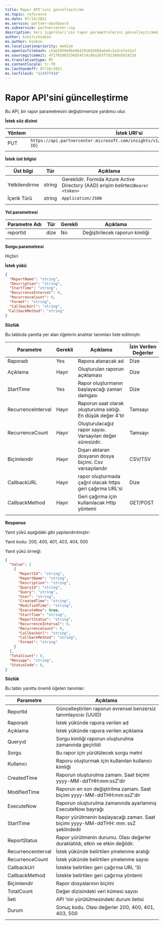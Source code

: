 ```yaml
---
title: Rapor API'sini güncelleştirme
ms.topic: reference
ms.date: 07/14/2021
ms.service: partner-dashboard
ms.subservice: partnercenter-csp
description: Veri içgörüleri'nin rapor parametrelerini güncelleştirmek için İş Ortağı Merkezi kullanın.
author: kshitishsahoo
ms.author: ksahoo
ms.localizationpriority: medium
ms.openlocfilehash: c5ab1059e9be9b42918d268da6a6c1a3cbfe52af
ms.sourcegitcommit: 4f1702683336d54f24c0ba283f7d13dda581923d
ms.translationtype: MT
ms.contentlocale: tr-TR
ms.lasthandoff: 07/16/2021
ms.locfileid: "114377410"
---
```

# <a name="update-report-api"></a>Rapor API'sini güncelleştirme

Bu API, bir rapor parametresini değiştirmenize yardımcı olur.

**İstek söz dizimi**

|    Yöntem    |    İstek URI'si    |
|    ----    |    ----    |
|    PUT    |    `https://api.partnercenter.microsoft.com/insights/v1/mpn/ScheduledReport/{Report ID}`    |
|        |        |

**İstek üst bilgisi**

|    Üst bilgi    |    Tür    |    Açıklama    |
|    ----    |    ----    |    ----    |
|    Yetkilendirme    |    string    |    Gereklidir. Formda Azure Active Directory (AAD) erişim belirteci`Bearer <token>`    |
|    İçerik Türü    |    string    |    `Application/JSON`    |
|        |        |        |

**Yol parametresi**

|    Parametre Adı    |    Tür    |    Gerekli    |    Açıklama    |
|    ----    |    ----    |    ----    |    ----    |
|    reportId     |    dize    |    No    |    Değiştirilecek raporun kimliği     |
|        |        |        |        |

**Sorgu parametresi**

Hiçbiri

**İstek yükü**

```json
{ 
  "ReportName": "string", 
  "Description": "string", 
  "StartTime": "string", 
  "RecurrenceInterval": 0, 
  "RecurrenceCount": 0, 
  "Format": "string", 
  "CallbackUrl": "string",
 "CallbackMethod": "string"
}
```

**Sözlük**

Bu tabloda yanıtta yer alan öğelerin anahtar tanımları liste edilmiştir.

|    Parametre    |    Gerekli    |    Açıklama    |    İzin Verilen Değerler    |
|    ----    |    ----    |    ----    |    ----    |
|    Raporadı     |    Yes     |    Rapora atanacak ad     |    Dize     |
|    Açıklama     |    Hayır     |    Oluşturulan raporun açıklaması     |    Dize     |
|    StartTime     |    Yes    |    Rapor oluşturmanın başlayacağı zaman damgası     |    Dize     |
|    RecurrenceInterval     |    Hayır     |    Raporun saat olarak oluşturulma sıklığı. En düşük değer 4'tir     |    Tamsayı     |
|    RecurrenceCount     |    Hayır     |    Oluşturulacağız rapor sayısı. Varsayılan değer süresizdir.     |    Tamsayı     |
|    Biçimlendir     |    Hayır    |    Dışarı aktaran dosyanın dosya biçimi. Csv varsayılandır     |    CSV/TSV     |
|    CallbackURL     |    Hayır     |    rapor oluşturmada çağrıl olacak https geri çağırma URL'si     |    Dize     |
|    CallbackMethod    |    Hayır    |    Geri çağırma için kullanılacak Http yöntemi    |    GET/POST    |
|        |        |        |        |


**Response**

Yanıt yükü aşağıdaki gibi yapılandırılmıştır:

Yanıt kodu: 200, 400, 401, 403, 404, 500

Yanıt yükü örneği:

```json
{ 
  "Value": [ 
    { 
      "ReportId": "string", 
      "ReportName": "string", 
      "Description": "string", 
      "QueryId": "string", 
      "Query": "string", 
      "User": "string", 
      "CreatedTime": "string", 
      "ModifiedTime": "string", 
      "ExecuteNow": true, 
      "StartTime": "string", 
      "ReportStatus": "string", 
      "RecurrenceInterval": 0, 
      "RecurrenceCount": 0, 
      "CallbackUrl": "string", 
      "CallbackMethod": "string", 
      "Format": "string" 
    } 
  ], 
  "TotalCount": 0, 
  "Message": "string", 
  "StatusCode": 0, 
} 
```

**Sözlük**

Bu tablo yanıtta önemli öğeleri tanımlar:

|    Parametre    |    Açıklama    |
|    ----    |    ----    |
|    ReportId     |    Güncelleştirilen raporun evrensel benzersiz tanımlayıcısı (UUID)     |
|    Raporadı     |    İstek yükünde rapora verilen ad     |
|    Açıklama     |    İstek yükünde rapora verilen açıklama     |
|    Queryıd     |    Sorgu kimliği raporun oluşturulma zamanında geçirildi     |
|    Sorgu     |    Bu rapor için yürütülecek sorgu metni     |
|    Kullanıcı     |    Raporu oluşturmak için kullanılan kullanıcı kimliği     |
|    CreatedTime     |    Raporun oluşturulma zamanı. Saat biçimi yyyy-MM-ddTHH:mm:ssZ'dir     |
|    ModifiedTime     |    Raporun en son değiştirilma zamanı. Saat biçimi yyyy-MM-ddTHH:mm:ssZ'dir     |
|    ExecuteNow     |    Raporun oluşturulma zamanında ayarlanmış ExecuteNow bayrağı    |
|    StartTime     |    Rapor yürütmenin başlayacağı zaman. Saat biçimi yyyy-MM-ddTHH: mm: ssZ şeklindedir     |
|    ReportStatus     |    Rapor yürütmenin durumu. Olası değerler duraklatıldı, etkin ve etkin değildir.     |
|    Recurrenceınterval     |    İstek yükünde belirtilen yinelenme aralığı     |
|    RecurrenceCount     |    İstek yükünde belirtilen yinelenme sayısı     |
|    CallbackUrl     |    İstekte belirtilen geri çağırma URL 'SI     |
|    CallbackMethod    |    İstekte belirtilen geri çağırma yöntemi    |
|    Biçimlendir     |    Rapor dosyalarının biçimi     |
|    TotalCount     |    Değer dizisindeki veri kümesi sayısı     |
|    İleti     |    API 'nin yürütülmesindeki durum iletisi     |
|    Durum     |    Sonuç kodu. Olası değerler 200, 400, 401, 403, 500     |
|        |        |